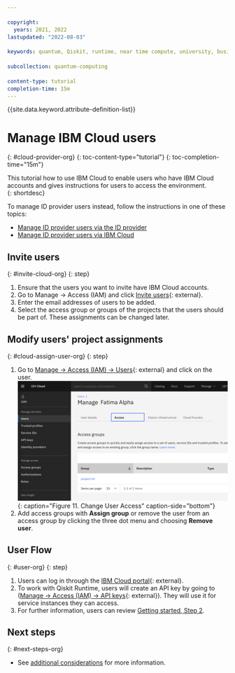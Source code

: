 ```yaml
---

copyright:
  years: 2021, 2022
lastupdated: "2022-08-03"

keywords: quantum, Qiskit, runtime, near time compute, university, business, organization

subcollection: quantum-computing

content-type: tutorial
completion-time: 15m
---
```


{{site.data.keyword.attribute-definition-list}}

# Manage IBM Cloud users
{: #cloud-provider-org}
{: toc-content-type="tutorial"}
{: toc-completion-time="15m"}

This tutorial how to use IBM Cloud to enable users who have IBM Cloud accounts and gives instructions for users to access the environment.  
{: shortdesc}

To manage ID provider users instead, follow the instructions in one of these topics:

* [Manage ID provider users via the ID provider](/docs/quantum-computing?topic=quantum-computing-appid-org)
* [Manage ID provider users via IBM Cloud](/docs/quantum-computing?topic=quantum-computing-appid-cloud-org)

## Invite users
{: #invite-cloud-org}
{: step}

1. Ensure that the users you want to invite have IBM Cloud accounts.
2. Go to Manage → Access (IAM) and click [Invite users](https://cloud.ibm.com/iam/users/invite_users){: external}.
3. Enter the email addresses of users to be added.
4. Select the access group or groups of the projects that the users should be part of. These assignments can be changed later.

## Modify users' project assignments
{: #cloud-assign-user-org}
{: step}

1. Go to [Manage → Access (IAM) → Users](https://cloud.ibm.com/iam/users){: external} and click on the user.
   ![Change User Access](images/org-guide-manage-user.png "Change User Access"){: caption="Figure 11. Change User Access" caption-side="bottom"}
2. Add access groups with **Assign group** or remove the user from an access group by clicking the three dot menu and choosing **Remove user**.

## User Flow
{: #user-org}
{: step}

1. Users can log in through the [IBM Cloud portal](https://cloud.ibm.com/){: external}.
2. To work with Qiskit Runtime, users will create an API key by going to ([Manage → Access (IAM) → API keys](https://cloud.ibm.com/iam/apikeys){: external}).  They will use it for service instances they can access.
3. For further information, users can review [Getting started, Step 2](/docs/quantum-computing?topic=quantum-computing-quickstart#install-packages).

## Next steps
{: #next-steps-org}

* See [additional considerations](/docs/quantum-computing?topic=quantum-computing-considerations-org) for more information.

